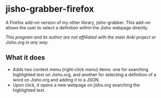 # jisho-grabber-firefox
A Firefox add-on version of my other library, jisho-grabber. This add-on allows the user to
select a definition within the Jisho webpage directly.

*This program and its author are not affiliated with the main Anki project or Jisho.org in any*
*way.*

## What it does

- Adds two context menu (right-click menu) items: one for searching highlighted text on Jisho.org,
  and another for selecting a definition of a word on Jisho.org and adding it to a JSON.
- Upon click, it opens a new webpage on jisho.org searching the highlighted text.
